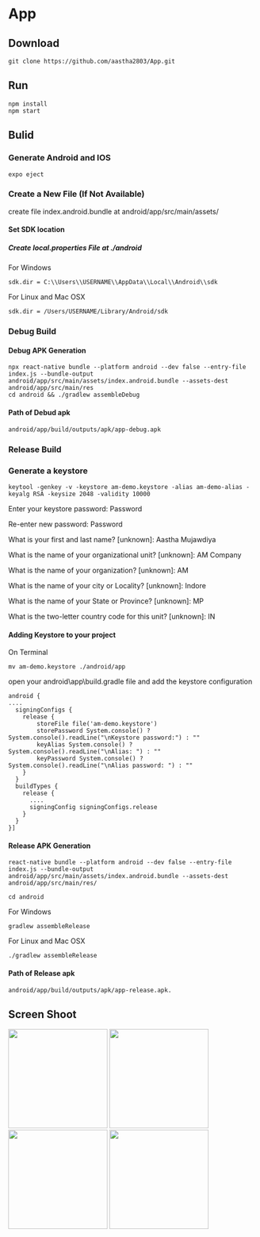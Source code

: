# App

## Download 

    git clone https://github.com/aastha2803/App.git

## Run 

    npm install
    npm start

## Bulid


### Generate Android and IOS 

    expo eject

### Create a New File (If Not Available)

create file index.android.bundle at android/app/src/main/assets/

#### Set SDK location 

##### Create local.properties File at ./android 

For Windows

    sdk.dir = C:\\Users\\USERNAME\\AppData\\Local\\Android\\sdk

For Linux and Mac OSX

    sdk.dir = /Users/USERNAME/Library/Android/sdk


### Debug Build

#### Debug APK Generation
    
    npx react-native bundle --platform android --dev false --entry-file index.js --bundle-output android/app/src/main/assets/index.android.bundle --assets-dest android/app/src/main/res
    cd android && ./gradlew assembleDebug

#### Path of Debud apk

    android/app/build/outputs/apk/app-debug.apk
    
### Release Build

### Generate a keystore

    keytool -genkey -v -keystore am-demo.keystore -alias am-demo-alias -keyalg RSA -keysize 2048 -validity 10000

Enter your keystore password: Password

Re-enter new password: Password

What is your first and last name? [unknown]: Aastha Mujawdiya

What is the name of your organizational unit? [unknown]: AM Company

What is the name of your organization? [unknown]: AM

What is the name of your city or Locality? [unknown]: Indore

What is the name of your State or Province? [unknown]: MP

What is the two-letter country code for this unit? [unknown]: IN

#### Adding Keystore to your project

On Terminal
    
    mv am-demo.keystore ./android/app
    
open your android\app\build.gradle file and add the keystore configuration

    android {
    ....
      signingConfigs {
        release {
            storeFile file('am-demo.keystore')
            storePassword System.console() ? System.console().readLine("\nKeystore password:") : ""
            keyAlias System.console() ? System.console().readLine("\nAlias: ") : ""
            keyPassword System.console() ? System.console().readLine("\nAlias password: ") : ""
        }
      }
      buildTypes {
        release {
          ....
          signingConfig signingConfigs.release
        }
      }
    }]

#### Release APK Generation

    react-native bundle --platform android --dev false --entry-file index.js --bundle-output android/app/src/main/assets/index.android.bundle --assets-dest android/app/src/main/res/

    cd android

For Windows

    gradlew assembleRelease

For Linux and Mac OSX

    ./gradlew assembleRelease


#### Path of Release apk

    android/app/build/outputs/apk/app-release.apk.
    
## Screen Shoot
<p>
  <img src="https://user-images.githubusercontent.com/103181989/212651319-c3736a08-8abe-42ee-98f9-289896b41f3b.png" width="200px"/>
  <img src="https://user-images.githubusercontent.com/103181989/212651394-d0d8b1b0-92c8-49dc-af07-75355dfe19b1.png" width="200px"/>  
  <img src="https://user-images.githubusercontent.com/103181989/212651397-7cf08863-dd2f-402b-94c2-9515996a0be0.png" width="200px"/>  
  <img src="https://user-images.githubusercontent.com/103181989/212651402-1db943f1-47be-48d5-b23d-0176ba757cc8.png" width="200px"/>
</p>
